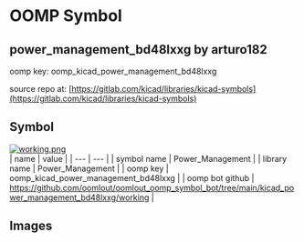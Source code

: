 # OOMP Symbol  
## power_management_bd48lxxg  by arturo182  
  
oomp key: oomp_kicad_power_management_bd48lxxg  
  
source repo at: [https://gitlab.com/kicad/libraries/kicad-symbols](https://gitlab.com/kicad/libraries/kicad-symbols)  
## Symbol  
  
[![working.png](working_600.png)](working.png)  
| name | value | 
| --- | --- | 
| symbol name | Power_Management | 
| library name | Power_Management | 
| oomp key | oomp_kicad_power_management_bd48lxxg | 
| oomp bot github | https://github.com/oomlout/oomlout_oomp_symbol_bot/tree/main/kicad_power_management_bd48lxxg/working | 
## Images  
